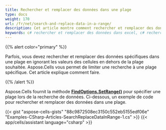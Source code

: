 ```yaml
---
title: Rechercher et remplacer des données dans une plage
type: docs
weight: 170
url: /fr/net/search-and-replace-data-in-a-range/
description: Cet article montre comment rechercher et remplacer des données dans une plage dans Excel en utilisant du code C#.
keywords: c# rechercher et remplacer des données dans excel, c# rechercher des données dans excel, c# rechercher et remplacer des données dans une plage, c# rechercher des données dans une plage, c# recherche de données dans une plage, c# recherche de données dans une plage, c# recherche de données dans excel, c# rechercher des données dans une plage, rechercher et remplacer des données dans excel avec c#, rechercher et remplacer des données dans une plage avec c#, rechercher et remplacer des données dans une plage avec c#
---
```


{{% alert color="primary" %}}

Parfois, vous devez rechercher et remplacer des données spécifiques dans une plage en ignorant les valeurs des cellules en dehors de la plage souhaitée. Aspose.Cells vous permet de limiter une recherche à une plage spécifique. Cet article explique comment faire.

{{% /alert %}}

Aspose.Cells fournit la méthode [**FindOptions.SetRange()**](https://reference.aspose.com/cells/net/aspose.cells/findoptions/methods/setrange) pour spécifier une plage lors de la recherche de données. Ci-dessous, un exemple de code pour rechercher et remplacer des données dans une plage.

{{< gist "aspose-cells-gists" "88c9872508ec3150c552eb5155edf06e" "Examples-CSharp-Articles-SearchReplaceDataInRange-1.cs" >}}
{{< app/cells/assistant language="csharp" >}}
